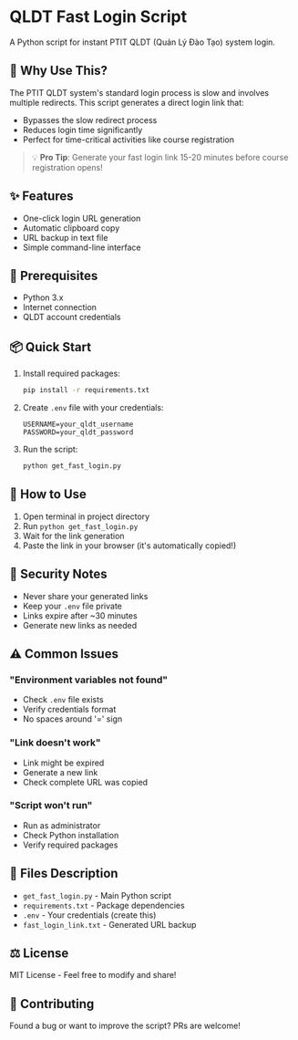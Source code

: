 # QLDT Fast Login Script

A Python script for instant PTIT QLDT (Quản Lý Đào Tạo) system login.

## 🚀 Why Use This?

The PTIT QLDT system's standard login process is slow and involves multiple redirects. This script generates a direct login link that:

-   Bypasses the slow redirect process
-   Reduces login time significantly
-   Perfect for time-critical activities like course registration

> 💡 **Pro Tip**: Generate your fast login link 15-20 minutes before course registration opens!

## ✨ Features

-   One-click login URL generation
-   Automatic clipboard copy
-   URL backup in text file
-   Simple command-line interface

## 🔧 Prerequisites

-   Python 3.x
-   Internet connection
-   QLDT account credentials

## 📦 Quick Start

1. Install required packages:

    ```bash
    pip install -r requirements.txt
    ```

2. Create `.env` file with your credentials:

    ```
    USERNAME=your_qldt_username
    PASSWORD=your_qldt_password
    ```

3. Run the script:
    ```bash
    python get_fast_login.py
    ```

## 🎯 How to Use

1. Open terminal in project directory
2. Run `python get_fast_login.py`
3. Wait for the link generation
4. Paste the link in your browser (it's automatically copied!)

## 🔑 Security Notes

-   Never share your generated links
-   Keep your `.env` file private
-   Links expire after ~30 minutes
-   Generate new links as needed

## ⚠️ Common Issues

### "Environment variables not found"

-   Check `.env` file exists
-   Verify credentials format
-   No spaces around '=' sign

### "Link doesn't work"

-   Link might be expired
-   Generate a new link
-   Check complete URL was copied

### "Script won't run"

-   Run as administrator
-   Check Python installation
-   Verify required packages

## 📝 Files Description

-   `get_fast_login.py` - Main Python script
-   `requirements.txt` - Package dependencies
-   `.env` - Your credentials (create this)
-   `fast_login_link.txt` - Generated URL backup

## ⚖️ License

MIT License - Feel free to modify and share!

## 🤝 Contributing

Found a bug or want to improve the script? PRs are welcome!
